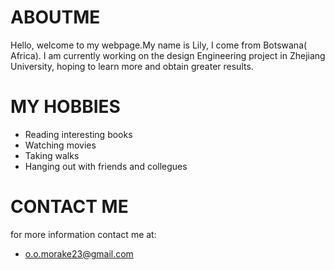 # ABOUTME
Hello, welcome to my webpage.My name is Lily, I come from Botswana( Africa). I am currently working on the design Engineering project in Zhejiang University, hoping to learn more and obtain greater results.                                                                                       
# MY HOBBIES
 * Reading interesting books
 * Watching movies
 * Taking walks
 * Hanging out with friends and collegues 

# CONTACT ME
for more information contact me at:
 * o.o.morake23@gmail.com
